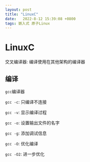 ```yaml
---
layout: post
title: "LinuxC" 
date:   2022-8-12 15:39:08 +0800
tags: 嵌入式 原子Linux    
---
```


# LinuxC

交叉编译器: 编译使用在其他架构的编译器

## 编译

`gcc`编译器

`gcc -c`: 只编译不连接

`gcc -v`: 显示编译过程

`gcc -o`: 设置输出文件的名字

`gcc -g`: 添加调试信息

`gcc -O`: 优化编译

`gcc -O2`: 进一步优化